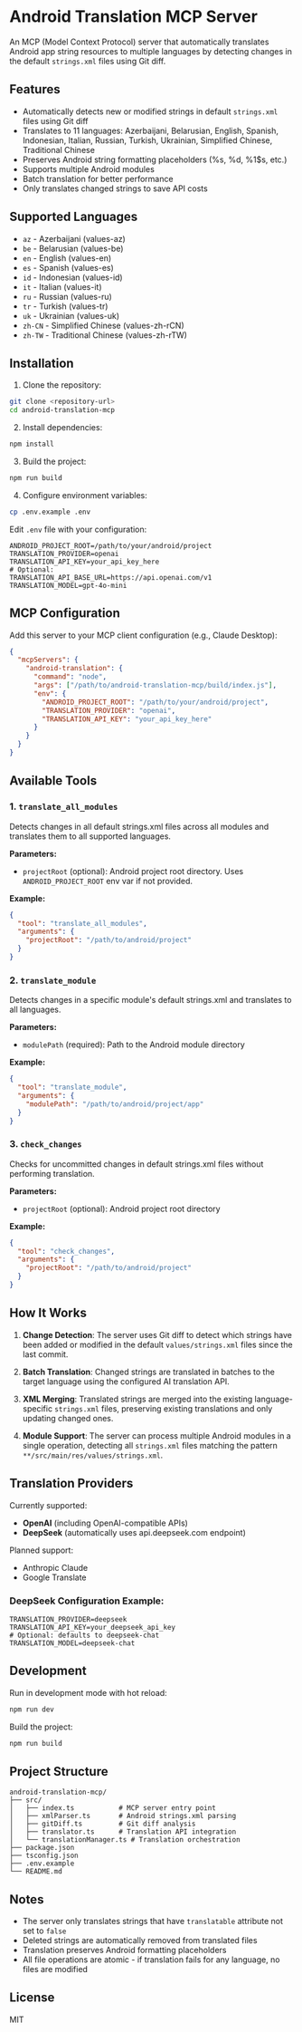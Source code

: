 # Android Translation MCP Server

An MCP (Model Context Protocol) server that automatically translates Android app string resources to multiple languages by detecting changes in the default `strings.xml` files using Git diff.

## Features

- Automatically detects new or modified strings in default `strings.xml` files using Git diff
- Translates to 11 languages: Azerbaijani, Belarusian, English, Spanish, Indonesian, Italian, Russian, Turkish, Ukrainian, Simplified Chinese, Traditional Chinese
- Preserves Android string formatting placeholders (%s, %d, %1$s, etc.)
- Supports multiple Android modules
- Batch translation for better performance
- Only translates changed strings to save API costs

## Supported Languages

- `az` - Azerbaijani (values-az)
- `be` - Belarusian (values-be)
- `en` - English (values-en)
- `es` - Spanish (values-es)
- `id` - Indonesian (values-id)
- `it` - Italian (values-it)
- `ru` - Russian (values-ru)
- `tr` - Turkish (values-tr)
- `uk` - Ukrainian (values-uk)
- `zh-CN` - Simplified Chinese (values-zh-rCN)
- `zh-TW` - Traditional Chinese (values-zh-rTW)

## Installation

1. Clone the repository:
```bash
git clone <repository-url>
cd android-translation-mcp
```

2. Install dependencies:
```bash
npm install
```

3. Build the project:
```bash
npm run build
```

4. Configure environment variables:
```bash
cp .env.example .env
```

Edit `.env` file with your configuration:
```env
ANDROID_PROJECT_ROOT=/path/to/your/android/project
TRANSLATION_PROVIDER=openai
TRANSLATION_API_KEY=your_api_key_here
# Optional:
TRANSLATION_API_BASE_URL=https://api.openai.com/v1
TRANSLATION_MODEL=gpt-4o-mini
```

## MCP Configuration

Add this server to your MCP client configuration (e.g., Claude Desktop):

```json
{
  "mcpServers": {
    "android-translation": {
      "command": "node",
      "args": ["/path/to/android-translation-mcp/build/index.js"],
      "env": {
        "ANDROID_PROJECT_ROOT": "/path/to/your/android/project",
        "TRANSLATION_PROVIDER": "openai",
        "TRANSLATION_API_KEY": "your_api_key_here"
      }
    }
  }
}
```

## Available Tools

### 1. `translate_all_modules`
Detects changes in all default strings.xml files across all modules and translates them to all supported languages.

**Parameters:**
- `projectRoot` (optional): Android project root directory. Uses `ANDROID_PROJECT_ROOT` env var if not provided.

**Example:**
```json
{
  "tool": "translate_all_modules",
  "arguments": {
    "projectRoot": "/path/to/android/project"
  }
}
```

### 2. `translate_module`
Detects changes in a specific module's default strings.xml and translates to all languages.

**Parameters:**
- `modulePath` (required): Path to the Android module directory

**Example:**
```json
{
  "tool": "translate_module",
  "arguments": {
    "modulePath": "/path/to/android/project/app"
  }
}
```

### 3. `check_changes`
Checks for uncommitted changes in default strings.xml files without performing translation.

**Parameters:**
- `projectRoot` (optional): Android project root directory

**Example:**
```json
{
  "tool": "check_changes",
  "arguments": {
    "projectRoot": "/path/to/android/project"
  }
}
```

## How It Works

1. **Change Detection**: The server uses Git diff to detect which strings have been added or modified in the default `values/strings.xml` files since the last commit.

2. **Batch Translation**: Changed strings are translated in batches to the target language using the configured AI translation API.

3. **XML Merging**: Translated strings are merged into the existing language-specific `strings.xml` files, preserving existing translations and only updating changed ones.

4. **Module Support**: The server can process multiple Android modules in a single operation, detecting all `strings.xml` files matching the pattern `**/src/main/res/values/strings.xml`.

## Translation Providers

Currently supported:
- **OpenAI** (including OpenAI-compatible APIs)
- **DeepSeek** (automatically uses api.deepseek.com endpoint)

Planned support:
- Anthropic Claude
- Google Translate

### DeepSeek Configuration Example:
```env
TRANSLATION_PROVIDER=deepseek
TRANSLATION_API_KEY=your_deepseek_api_key
# Optional: defaults to deepseek-chat
TRANSLATION_MODEL=deepseek-chat
```

## Development

Run in development mode with hot reload:
```bash
npm run dev
```

Build the project:
```bash
npm run build
```

## Project Structure

```
android-translation-mcp/
├── src/
│   ├── index.ts           # MCP server entry point
│   ├── xmlParser.ts       # Android strings.xml parsing
│   ├── gitDiff.ts         # Git diff analysis
│   ├── translator.ts      # Translation API integration
│   └── translationManager.ts # Translation orchestration
├── package.json
├── tsconfig.json
├── .env.example
└── README.md
```

## Notes

- The server only translates strings that have `translatable` attribute not set to `false`
- Deleted strings are automatically removed from translated files
- Translation preserves Android formatting placeholders
- All file operations are atomic - if translation fails for any language, no files are modified

## License

MIT